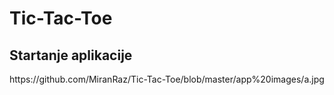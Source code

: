 # Tic-Tac-Toe
<h2>Startanje aplikacije</h2>
<img>https://github.com/MiranRaz/Tic-Tac-Toe/blob/master/app%20images/a.jpg</img>

